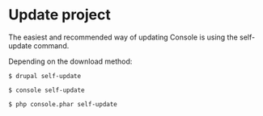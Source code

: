 # Update project

The easiest and recommended way of updating Console is using the self-update command.

Depending on the download method:

```
$ drupal self-update

$ console self-update

$ php console.phar self-update
```